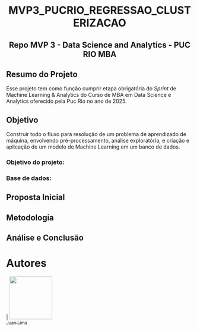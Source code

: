 <h1 align="center"> MVP3_PUCRIO_REGRESSAO_CLUSTERIZACAO </h1> 
<h2 align="center">Repo MVP 3 - Data Science and Analytics - PUC RIO MBA</h2> 


## Resumo do Projeto
Esse projeto tem como função cumprir etapa obrigatória do _Sprint_ de Machine Learning & Analytics do Curso de MBA em Data Science e Analytics oferecido pela Puc Rio no ano de 2025.

## Objetivo
Construir todo o fluxo para resolução de um problema de aprendizado de máquina, envolvendo pré-processamento, análise exploratória, e criação e aplicação de um modelo de Machine Learning em um banco de dados.

### Objetivo do projeto:

### Base de dados: 


## Proposta Inicial


## Metodologia


## Análise e Conclusão

# Autores
| [<img src="https://avatars.githubusercontent.com/u/131409712?v=4"  width=115><br><sub>Juan Lima</sub>](https://github.com/GruveJL)
